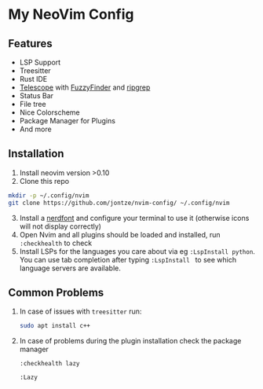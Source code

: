 # My NeoVim Config

## Features

- LSP Support
- Treesitter
- Rust IDE
- [Telescope](https://github.com/nvim-telescope/telescope.nvim) with [FuzzyFinder](https://github.com/junegunn/fzf) and [ripgrep](https://github.com/BurntSushi/ripgrep)
- Status Bar
- File tree
- Nice Colorscheme
- Package Manager for Plugins
- And more

## Installation

1. Install neovim version >0.10
2. Clone this repo

```bash
mkdir -p ~/.config/nvim
git clone https://github.com/jontze/nvim-config/ ~/.config/nvim
```

3. Install a [nerdfont](https://github.com/ryanoasis/nerd-fonts) and configure your terminal to use it (otherwise icons will not display correctly)
4. Open Nvim and all plugins should be loaded and installed, run `:checkhealth` to check
5. Install LSPs for the languages you care about via eg `:LspInstall python`. You can use tab completion after typing `:LspInstall ` to see which language servers are available.

## Common Problems

1. In case of issues with `treesitter` run:
   ```sh
   sudo apt install c++
2. In case of problems during the plugin installation check the package manager
    ```vim
    :checkhealth lazy
    ```

    ```vim
    :Lazy
    ```

